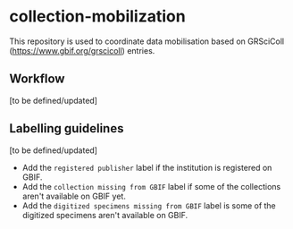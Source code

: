 # collection-mobilization
This repository is used to coordinate data mobilisation based on GRSciColl (https://www.gbif.org/grscicoll) entries.

## Workflow

[to be defined/updated]

## Labelling guidelines

[to be defined/updated]

* Add the `registered publisher` label if the institution is registered on GBIF.
* Add the `collection missing from GBIF` label if some of the collections aren't available on GBIF yet.
* Add the `digitized specimens missing from GBIF` label is some of the digitized specimens aren't available on GBIF.
